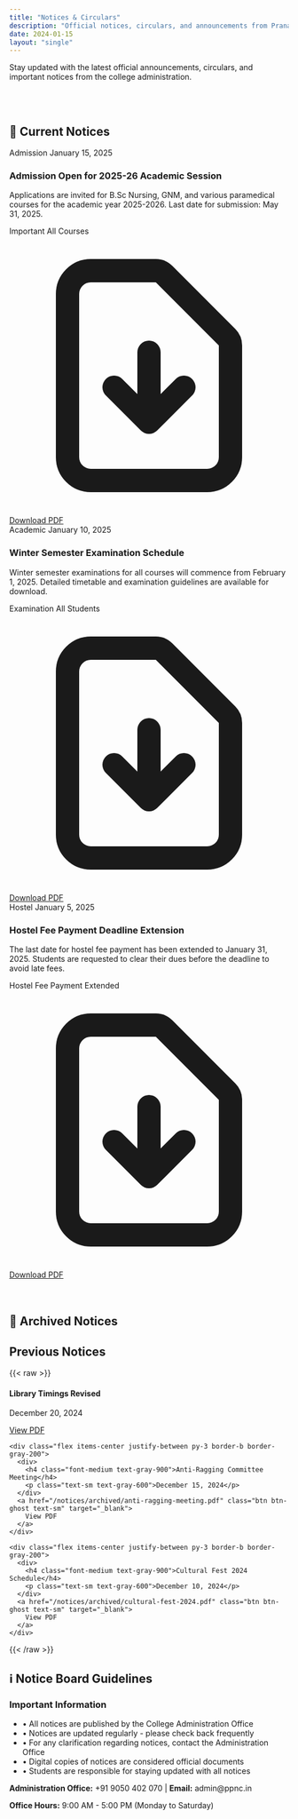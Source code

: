 ```yaml
---
title: "Notices & Circulars"
description: "Official notices, circulars, and announcements from Pranav Paramedical and Nursing College"
date: 2024-01-15
layout: "single"
---
```


Stay updated with the latest official announcements, circulars, and important notices from the college administration.

</br>
</br>

<h2 class="text-3xl font-bold text-marian-blue mb-6">📢 Current Notices</h2>

<div class="space-y-6">
  <!-- Notice 1 -->
  <div class="card card-padded border-l-4 border-primary">
    <div class="flex flex-col md:flex-row md:items-start md:justify-between">
      <div class="flex-1">
        <div class="flex items-center gap-3 mb-2">
          <span class="kicker bg-primary text-white px-3 py-1 rounded-full">Admission</span>
          <span class="text-sm text-gray-500">January 15, 2025</span>
        </div>
        <h3 class="text-xl font-bold text-gray-900 mb-2">Admission Open for 2025-26 Academic Session</h3>
        <p class="text-gray-600 mb-4">Applications are invited for B.Sc Nursing, GNM, and various paramedical courses for the academic year 2025-2026. Last date for submission: May 31, 2025.</p>
        <div class="flex flex-wrap gap-2">
          <span class="chip">Important</span>
          <span class="chip">All Courses</span>
        </div>
      </div>
      <div class="mt-4 md:mt-0 md:ml-4">
        <a href="/notices/admission-2025.pdf" class="btn btn-soft text-sm" target="_blank">
          <svg class="w-4 h-4 mr-2" fill="none" stroke="currentColor" viewBox="0 0 24 24">
            <path stroke-linecap="round" stroke-linejoin="round" stroke-width="2" d="M12 10v6m0 0l-3-3m3 3l3-3m2 8H7a2 2 0 01-2-2V5a2 2 0 012-2h5.586a1 1 0 01.707.293l5.414 5.414a1 1 0 01.293.707V19a2 2 0 01-2 2z"/>
          </svg>
          Download PDF
        </a>
      </div>
    </div>
  </div>

  <!-- Notice 2 -->
  <div class="card card-padded border-l-4 border-secondary">
    <div class="flex flex-col md:flex-row md:items-start md:justify-between">
      <div class="flex-1">
        <div class="flex items-center gap-3 mb-2">
          <span class="kicker bg-secondary text-white px-3 py-1 rounded-full">Academic</span>
          <span class="text-sm text-gray-500">January 10, 2025</span>
        </div>
        <h3 class="text-xl font-bold text-gray-900 mb-2">Winter Semester Examination Schedule</h3>
        <p class="text-gray-600 mb-4">Winter semester examinations for all courses will commence from February 1, 2025. Detailed timetable and examination guidelines are available for download.</p>
        <div class="flex flex-wrap gap-2">
          <span class="chip">Examination</span>
          <span class="chip">All Students</span>
        </div>
      </div>
      <div class="mt-4 md:mt-0 md:ml-4">
        <a href="/notices/exam-schedule-winter-2025.pdf" class="btn btn-soft text-sm" target="_blank">
          <svg class="w-4 h-4 mr-2" fill="none" stroke="currentColor" viewBox="0 0 24 24">
            <path stroke-linecap="round" stroke-linejoin="round" stroke-width="2" d="M12 10v6m0 0l-3-3m3 3l3-3m2 8H7a2 2 0 01-2-2V5a2 2 0 012-2h5.586a1 1 0 01.707.293l5.414 5.414a1 1 0 01.293.707V19a2 2 0 01-2 2z"/>
          </svg>
          Download PDF
        </a>
      </div>
    </div>
  </div>

  <!-- Notice 3 -->
  <div class="card card-padded border-l-4 border-accent">
    <div class="flex flex-col md:flex-row md:items-start md:justify-between">
      <div class="flex-1">
        <div class="flex items-center gap-3 mb-2">
          <span class="kicker bg-accent text-white px-3 py-1 rounded-full">Hostel</span>
          <span class="text-sm text-gray-500">January 5, 2025</span>
        </div>
        <h3 class="text-xl font-bold text-gray-900 mb-2">Hostel Fee Payment Deadline Extension</h3>
        <p class="text-gray-600 mb-4">The last date for hostel fee payment has been extended to January 31, 2025. Students are requested to clear their dues before the deadline to avoid late fees.</p>
        <div class="flex flex-wrap gap-2">
          <span class="chip">Hostel</span>
          <span class="chip">Fee Payment</span>
          <span class="chip">Extended</span>
        </div>
      </div>
      <div class="mt-4 md:mt-0 md:ml-4">
        <a href="/notices/hostel-fee-extension.pdf" class="btn btn-soft text-sm" target="_blank">
          <svg class="w-4 h-4 mr-2" fill="none" stroke="currentColor" viewBox="0 0 24 24">
            <path stroke-linecap="round" stroke-linejoin="round" stroke-width="2" d="M12 10v6m0 0l-3-3m3 3l3-3m2 8H7a2 2 0 01-2-2V5a2 2 0 012-2h5.586a1 1 0 01.707.293l5.414 5.414a1 1 0 01.293.707V19a2 2 0 01-2 2z"/>
          </svg>
          Download PDF
        </a>
      </div>
    </div>
  </div>
</div>
</br>
</br>

<h2 class="text-3xl font-bold text-marian-blue mb-6">📅 Archived Notices</h2>

<div class="mt-12">
  <h2 class="text-2xl font-bold text-marian-blue mb-6">Previous Notices</h2>
  
  {{< raw >}}
  <div class="space-y-4">
    <div class="flex items-center justify-between py-3 border-b border-gray-200">
      <div>
        <h4 class="font-medium text-gray-900">Library Timings Revised</h4>
        <p class="text-sm text-gray-600">December 20, 2024</p>
      </div>
      <a href="/notices/archived/library-timings-dec-2024.pdf" class="btn btn-ghost text-sm" target="_blank">
        View PDF
      </a>
    </div>

    <div class="flex items-center justify-between py-3 border-b border-gray-200">
      <div>
        <h4 class="font-medium text-gray-900">Anti-Ragging Committee Meeting</h4>
        <p class="text-sm text-gray-600">December 15, 2024</p>
      </div>
      <a href="/notices/archived/anti-ragging-meeting.pdf" class="btn btn-ghost text-sm" target="_blank">
        View PDF
      </a>
    </div>

    <div class="flex items-center justify-between py-3 border-b border-gray-200">
      <div>
        <h4 class="font-medium text-gray-900">Cultural Fest 2024 Schedule</h4>
        <p class="text-sm text-gray-600">December 10, 2024</p>
      </div>
      <a href="/notices/archived/cultural-fest-2024.pdf" class="btn btn-ghost text-sm" target="_blank">
        View PDF
      </a>
    </div>

  </div>
  {{< /raw >}}
</div>

<h2 class="text-2xl font-bold text-marian-blue mb-6">ℹ️ Notice Board Guidelines</h2>

<div class="mt-12 bg-base-200 rounded-xl p-6">
  <h3 class="text-xl font-bold text-marian-blue mb-4">Important Information</h3>
  <ul class="space-y-2 text-gray-700">
    <li>• All notices are published by the College Administration Office</li>
    <li>• Notices are updated regularly - please check back frequently</li>
    <li>• For any clarification regarding notices, contact the Administration Office</li>
    <li>• Digital copies of notices are considered official documents</li>
    <li>• Students are responsible for staying updated with all notices</li>
  </ul>
</div>

<div class="mt-8 text-center text-sm text-gray-600">
  <p><strong>Administration Office:</strong> +91 9050 402 070 | <strong>Email:</strong> admin@ppnc.in</p>
  <p><strong>Office Hours:</strong> 9:00 AM - 5:00 PM (Monday to Saturday)</p>
</div>
